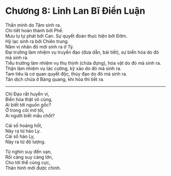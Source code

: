 # Chương 8: Linh Lan Bĩ Điền Luận

Thần minh do Tâm sinh ra.  
Chi tiết hoàn thành bởi Phế.  
Mưu lự tự phát bởi Can.
Sự quyết đoán thực hiện bởi Đởm.  
Hỷ lạc sinh ra bởi Chiên trung.  
Năm vị nhân đó mới sinh ra ở Tỳ.  
Đại trường làm nhiệm vụ truyền đạo (đưa dẫn, bài tiết), sự biến hóa do đó mà sinh
ra.  
Tiểu trường làm nhiệm vụ thụ thịnh (chứa đựng), hóa vật do đó mà sinh ra.  
Thận làm nhiệm vụ tác cường, kỹ xảo do đó mà sinh ra.  
Tam tiêu là cơ quan quyết độc, thủy đạo do đó mà sinh ra.  
Tân dịch chứa ở Bàng quang, khi hóa thì tiết ra.

***

Chí Đạo rất huyền vi,  
Biến hóa thật vô cùng,  
Ai biết tới nguồn gốc?  
Ở trong cõi mờ tối,  
Ai người biết mấu chốt?

Cái số hoảng hốt,  
Nảy ra từ hào Ly.  
Cái số hào Ly,  
Nảy ra từ độ lượng.

Từ nghìn suy đến vạn,  
Rồi càng suy càng lớn,  
Cho tới thể cùng cực,  
Thân hình mới được chính.
